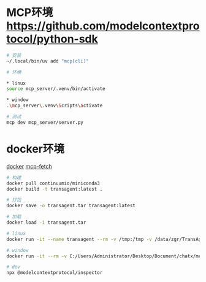 # MCP环境 https://github.com/modelcontextprotocol/python-sdk
```bash
# 安装
~/.local/bin/uv add "mcp[cli]"

# 环境

* linux
source mcp_server/.venv/bin/activate

* window
.\mcp_server\.venv\Scripts\activate

# 测试
mcp dev mcp_server/server.py
```

# docker环境 

[docker](https://www.anaconda.com/docs/tools/working-with-conda/applications/docker#docker)
[mcp-fetch](https://github.com/modelcontextprotocol/servers/blob/main/src/fetch/Dockerfile)

```bash
# 构建
docker pull continuumio/miniconda3
docker build -t transagent:latest .

# 打包
docker save -o transagent.tar transagent:latest

# 加载
docker load -i transagent.tar

# linux
docker run -it --name transagent --rm -v /tmp:/tmp -v /data/zgr/TransAgent/client/data:/data -p 8900:8900 transagent

# window
docker run -it --rm -v C:/Users/Administrator/Desktop/Document/chatx/mcp_client/tmp:/tmp -v C:/Users/Administrator/Desktop/Document/chatx/mcp_client/data:/data -p 8900:8900 transagent

# dev
npx @modelcontextprotocol/inspector
```